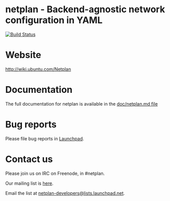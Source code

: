 # netplan - Backend-agnostic network configuration in YAML

[![Build Status](https://semaphoreci.com/api/v1/cyphermox/netplan/branches/master/badge.svg)](https://semaphoreci.com/cyphermox/netplan)

# Website

http://wiki.ubuntu.com/Netplan

# Documentation

The full documentation for netplan is available in the [doc/netplan.md file](../master/doc/netplan.md)

# Bug reports

Please file bug reports in [Launchpad](https://bugs.launchpad.net/netplan/+filebug).

# Contact us

Please join us on IRC on Freenode, in #netplan.

Our mailing list is [here](https://lists.launchpad.net/netplan-developers/).

Email the list at [netplan-developers@lists.launchpad.net](mailto:netplan-developers@lists.launchpad.net).

